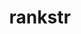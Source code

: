---
title: "rankstr"
layout: cache
categories: [package, develop-2024-06-09]
meta: {"versions": ["0.1.0", "0.3.0"], "compilers": ["cce@=15.0.1", "gcc@=10.3.0", "gcc@=11.1.0", "gcc@=11.4.0", "gcc@=7.5.0", "gcc@=9.4.0", "oneapi@=2024.0.0"], "oss": ["rhel8", "sle_hpc15", "ubuntu18.04", "ubuntu20.04", "ubuntu22.04"], "platforms": ["linux"], "targets": ["neoverse_v1", "neoverse_v2", "ppc64le", "x86_64_v3", "x86_64_v4", "zen4"], "stacks": ["data-vis-sdk", "e4s", "e4s-cray-rhel", "e4s-cray-sles", "e4s-neoverse-v2", "e4s-neoverse_v1", "e4s-oneapi", "e4s-power", "radiuss", "root"], "num_specs": 16, "num_specs_by_stack": {"root": 16, "e4s": 3, "e4s-oneapi": 2, "e4s-power": 2, "e4s-neoverse-v2": 2, "radiuss": 1, "e4s-neoverse_v1": 2, "data-vis-sdk": 2, "e4s-cray-sles": 1, "e4s-cray-rhel": 1}}
spec_details: [{"hash": "6mn6oin7bwxa6wnqx5st6lpnctk46osm", "compiler": "gcc@=11.4.0", "versions": ["0.1.0"], "os": "ubuntu22.04", "platform": "linux", "target": "x86_64_v3", "variants": ["build_system=cmake", "build_type=Release", "generator=make", "~ipo", "+shared"], "stacks": ["root", "e4s"], "size": "-", "tarball": "https://binaries.spack.io/releases/develop-2024-06-09/build_cache/linux-ubuntu22.04-x86_64_v3/gcc-11.4.0/rankstr-0.1.0/linux-ubuntu22.04-x86_64_v3-gcc-11.4.0-rankstr-0.1.0-6mn6oin7bwxa6wnqx5st6lpnctk46osm.spack"}, {"hash": "2j5ne54ionm7fpmnskzud5fitsfwalc2", "compiler": "oneapi@=2024.0.0", "versions": ["0.1.0"], "os": "ubuntu22.04", "platform": "linux", "target": "x86_64_v3", "variants": ["build_system=cmake", "build_type=Release", "generator=make", "~ipo", "+shared"], "stacks": ["e4s-oneapi", "root"], "size": "-", "tarball": "https://binaries.spack.io/releases/develop-2024-06-09/build_cache/linux-ubuntu22.04-x86_64_v3/oneapi-2024.0.0/rankstr-0.1.0/linux-ubuntu22.04-x86_64_v3-oneapi-2024.0.0-rankstr-0.1.0-2j5ne54ionm7fpmnskzud5fitsfwalc2.spack"}, {"hash": "rcskc3zoolsnrp3vp3dnvn7qlr6gzune", "compiler": "gcc@=9.4.0", "versions": ["0.3.0"], "os": "ubuntu20.04", "platform": "linux", "target": "ppc64le", "variants": ["build_system=cmake", "build_type=Release", "generator=make", "~ipo", "+shared"], "stacks": ["root", "e4s-power"], "size": "-", "tarball": "https://binaries.spack.io/releases/develop-2024-06-09/build_cache/linux-ubuntu20.04-ppc64le/gcc-9.4.0/rankstr-0.3.0/linux-ubuntu20.04-ppc64le-gcc-9.4.0-rankstr-0.3.0-rcskc3zoolsnrp3vp3dnvn7qlr6gzune.spack"}, {"hash": "7bvj24txp5gfqbxrkra3vb6662rmu6iu", "compiler": "gcc@=9.4.0", "versions": ["0.1.0"], "os": "ubuntu20.04", "platform": "linux", "target": "ppc64le", "variants": ["build_system=cmake", "build_type=Release", "generator=make", "~ipo", "+shared"], "stacks": ["root", "e4s-power"], "size": "-", "tarball": "https://binaries.spack.io/releases/develop-2024-06-09/build_cache/linux-ubuntu20.04-ppc64le/gcc-9.4.0/rankstr-0.1.0/linux-ubuntu20.04-ppc64le-gcc-9.4.0-rankstr-0.1.0-7bvj24txp5gfqbxrkra3vb6662rmu6iu.spack"}, {"hash": "ivu7xygoyruy3mu3auol5nn4gthhooqj", "compiler": "gcc@=11.4.0", "versions": ["0.3.0"], "os": "ubuntu22.04", "platform": "linux", "target": "x86_64_v3", "variants": ["build_system=cmake", "build_type=Release", "generator=make", "~ipo", "+shared"], "stacks": ["root", "e4s"], "size": "-", "tarball": "https://binaries.spack.io/releases/develop-2024-06-09/build_cache/linux-ubuntu22.04-x86_64_v3/gcc-11.4.0/rankstr-0.3.0/linux-ubuntu22.04-x86_64_v3-gcc-11.4.0-rankstr-0.3.0-ivu7xygoyruy3mu3auol5nn4gthhooqj.spack"}, {"hash": "qhx3w24plxdsyat6xwr7pzkmyohqadmp", "compiler": "gcc@=11.4.0", "versions": ["0.3.0"], "os": "ubuntu22.04", "platform": "linux", "target": "neoverse_v2", "variants": ["build_system=cmake", "build_type=Release", "generator=make", "~ipo", "+shared"], "stacks": ["e4s-neoverse-v2", "root"], "size": "-", "tarball": "https://binaries.spack.io/releases/develop-2024-06-09/build_cache/linux-ubuntu22.04-neoverse_v2/gcc-11.4.0/rankstr-0.3.0/linux-ubuntu22.04-neoverse_v2-gcc-11.4.0-rankstr-0.3.0-qhx3w24plxdsyat6xwr7pzkmyohqadmp.spack"}, {"hash": "hywccnfp53dtvjab7jw6q4jqnzxhvsoi", "compiler": "gcc@=11.4.0", "versions": ["0.3.0"], "os": "ubuntu22.04", "platform": "linux", "target": "x86_64_v3", "variants": ["build_system=cmake", "build_type=Release", "generator=make", "~ipo", "+shared"], "stacks": ["root", "e4s"], "size": "-", "tarball": "https://binaries.spack.io/releases/develop-2024-06-09/build_cache/linux-ubuntu22.04-x86_64_v3/gcc-11.4.0/rankstr-0.3.0/linux-ubuntu22.04-x86_64_v3-gcc-11.4.0-rankstr-0.3.0-hywccnfp53dtvjab7jw6q4jqnzxhvsoi.spack"}, {"hash": "qu4kngvi4bnrz6l3ttldzqu7quqjckqw", "compiler": "oneapi@=2024.0.0", "versions": ["0.3.0"], "os": "ubuntu22.04", "platform": "linux", "target": "x86_64_v3", "variants": ["build_system=cmake", "build_type=Release", "generator=make", "~ipo", "+shared"], "stacks": ["e4s-oneapi", "root"], "size": "-", "tarball": "https://binaries.spack.io/releases/develop-2024-06-09/build_cache/linux-ubuntu22.04-x86_64_v3/oneapi-2024.0.0/rankstr-0.3.0/linux-ubuntu22.04-x86_64_v3-oneapi-2024.0.0-rankstr-0.3.0-qu4kngvi4bnrz6l3ttldzqu7quqjckqw.spack"}, {"hash": "lup3lnchzmhgdv35fpufa3qsqbdvyhs5", "compiler": "gcc@=7.5.0", "versions": ["0.1.0"], "os": "ubuntu18.04", "platform": "linux", "target": "x86_64_v3", "variants": ["build_system=cmake", "build_type=Release", "generator=make", "~ipo", "+shared"], "stacks": ["radiuss", "root"], "size": "-", "tarball": "https://binaries.spack.io/releases/develop-2024-06-09/build_cache/linux-ubuntu18.04-x86_64_v3/gcc-7.5.0/rankstr-0.1.0/linux-ubuntu18.04-x86_64_v3-gcc-7.5.0-rankstr-0.1.0-lup3lnchzmhgdv35fpufa3qsqbdvyhs5.spack"}, {"hash": "amohom5n6zerluhxnxma6c5hzpnxzfvi", "compiler": "gcc@=11.4.0", "versions": ["0.1.0"], "os": "ubuntu22.04", "platform": "linux", "target": "neoverse_v1", "variants": ["build_system=cmake", "build_type=Release", "generator=make", "~ipo", "+shared"], "stacks": ["root", "e4s-neoverse_v1"], "size": "-", "tarball": "https://binaries.spack.io/releases/develop-2024-06-09/build_cache/linux-ubuntu22.04-neoverse_v1/gcc-11.4.0/rankstr-0.1.0/linux-ubuntu22.04-neoverse_v1-gcc-11.4.0-rankstr-0.1.0-amohom5n6zerluhxnxma6c5hzpnxzfvi.spack"}, {"hash": "vyb6tqe7v6ta4kmoeynuno3pdc7nmykp", "compiler": "gcc@=11.4.0", "versions": ["0.3.0"], "os": "ubuntu22.04", "platform": "linux", "target": "neoverse_v1", "variants": ["build_system=cmake", "build_type=Release", "generator=make", "~ipo", "+shared"], "stacks": ["root", "e4s-neoverse_v1"], "size": "-", "tarball": "https://binaries.spack.io/releases/develop-2024-06-09/build_cache/linux-ubuntu22.04-neoverse_v1/gcc-11.4.0/rankstr-0.3.0/linux-ubuntu22.04-neoverse_v1-gcc-11.4.0-rankstr-0.3.0-vyb6tqe7v6ta4kmoeynuno3pdc7nmykp.spack"}, {"hash": "wq6j6y6xfdntkfyklepw5k5faef73zvk", "compiler": "gcc@=11.1.0", "versions": ["0.3.0"], "os": "ubuntu20.04", "platform": "linux", "target": "x86_64_v3", "variants": ["build_system=cmake", "build_type=Release", "generator=make", "~ipo", "+shared"], "stacks": ["data-vis-sdk", "root"], "size": "-", "tarball": "https://binaries.spack.io/releases/develop-2024-06-09/build_cache/linux-ubuntu20.04-x86_64_v3/gcc-11.1.0/rankstr-0.3.0/linux-ubuntu20.04-x86_64_v3-gcc-11.1.0-rankstr-0.3.0-wq6j6y6xfdntkfyklepw5k5faef73zvk.spack"}, {"hash": "ewlvgn6xqykl3zcv4lwe6klh5yidiics", "compiler": "gcc@=10.3.0", "versions": ["0.3.0"], "os": "sle_hpc15", "platform": "linux", "target": "x86_64_v4", "variants": ["build_system=cmake", "build_type=Release", "generator=make", "~ipo", "+shared"], "stacks": ["root", "e4s-cray-sles"], "size": "-", "tarball": "https://binaries.spack.io/releases/develop-2024-06-09/build_cache/linux-sle_hpc15-x86_64_v4/gcc-10.3.0/rankstr-0.3.0/linux-sle_hpc15-x86_64_v4-gcc-10.3.0-rankstr-0.3.0-ewlvgn6xqykl3zcv4lwe6klh5yidiics.spack"}, {"hash": "2jqdv6t366h2cps2ge2j6wiw4dpsa6it", "compiler": "gcc@=11.1.0", "versions": ["0.3.0"], "os": "ubuntu20.04", "platform": "linux", "target": "x86_64_v3", "variants": ["build_system=cmake", "build_type=Release", "generator=make", "~ipo", "+shared"], "stacks": ["data-vis-sdk", "root"], "size": "-", "tarball": "https://binaries.spack.io/releases/develop-2024-06-09/build_cache/linux-ubuntu20.04-x86_64_v3/gcc-11.1.0/rankstr-0.3.0/linux-ubuntu20.04-x86_64_v3-gcc-11.1.0-rankstr-0.3.0-2jqdv6t366h2cps2ge2j6wiw4dpsa6it.spack"}, {"hash": "sgyooibxpdc7bcqdxtlhvjikuldl5mp4", "compiler": "cce@=15.0.1", "versions": ["0.3.0"], "os": "rhel8", "platform": "linux", "target": "zen4", "variants": ["build_system=cmake", "build_type=Release", "generator=make", "~ipo", "+shared"], "stacks": ["root", "e4s-cray-rhel"], "size": "-", "tarball": "https://binaries.spack.io/releases/develop-2024-06-09/build_cache/linux-rhel8-zen4/cce-15.0.1/rankstr-0.3.0/linux-rhel8-zen4-cce-15.0.1-rankstr-0.3.0-sgyooibxpdc7bcqdxtlhvjikuldl5mp4.spack"}, {"hash": "75lzlwdfqgkxyegphntzr5h2kmt2dww5", "compiler": "gcc@=11.4.0", "versions": ["0.1.0"], "os": "ubuntu22.04", "platform": "linux", "target": "neoverse_v2", "variants": ["build_system=cmake", "build_type=Release", "generator=make", "~ipo", "+shared"], "stacks": ["e4s-neoverse-v2", "root"], "size": "-", "tarball": "https://binaries.spack.io/releases/develop-2024-06-09/build_cache/linux-ubuntu22.04-neoverse_v2/gcc-11.4.0/rankstr-0.1.0/linux-ubuntu22.04-neoverse_v2-gcc-11.4.0-rankstr-0.1.0-75lzlwdfqgkxyegphntzr5h2kmt2dww5.spack"}]
---